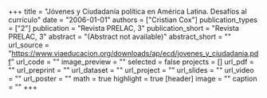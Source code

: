 +++
title = "Jóvenes y Ciudadanía política en América Latina. Desafíos al currículo"
date = "2006-01-01"
authors = ["Cristian Cox"]
publication_types = ["2"]
publication = "Revista PRELAC, 3"
publication_short = "Revista PRELAC, 3"
abstract = "(Abstract not available)"
abstract_short = ""
url_source = "https://www.viaeducacion.org/downloads/ap/ecd/jovenes_y_ciudadania.pdf"
url_code = ""
image_preview = ""
selected = false
projects = []
url_pdf = ""
url_preprint = ""
url_dataset = ""
url_project = ""
url_slides = ""
url_video = ""
url_poster = ""
math = true
highlight = true
[header]
image = ""
caption = ""
+++
